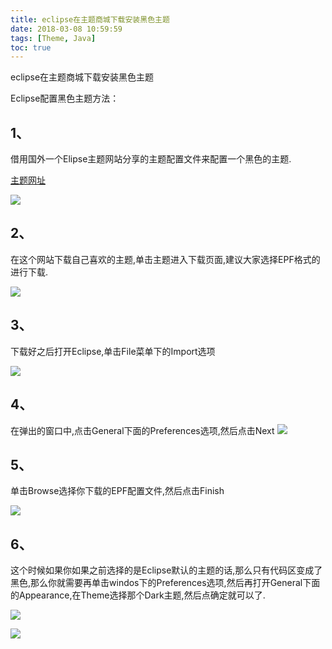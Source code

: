 ```yaml
---
title: eclipse在主题商城下载安装黑色主题
date: 2018-03-08 10:59:59
tags: [Theme, Java]
toc: true
---
```


eclipse在主题商城下载安装黑色主题
<!--more-->

Eclipse配置黑色主题方法：
## 1、
借用国外一个Elipse主题网站分享的主题配置文件来配置一个黑色的主题.

[主题网址](http://www.eclipsecolorthemes.org/?q=)

![](https://img-blog.nos-eastchina1.126.net/EC_theme1.png)

## 2、
在这个网站下载自己喜欢的主题,单击主题进入下载页面,建议大家选择EPF格式的进行下载.

![](https://img-blog.nos-eastchina1.126.net/EC_theme2.png)


## 3、
下载好之后打开Eclipse,单击File菜单下的Import选项

![](https://img-blog.nos-eastchina1.126.net/EC_theme3.png)

## 4、
在弹出的窗口中,点击General下面的Preferences选项,然后点击Next
![](https://img-blog.nos-eastchina1.126.net/EC_theme4.png)

## 5、
单击Browse选择你下载的EPF配置文件,然后点击Finish

![](https://img-blog.nos-eastchina1.126.net/EC_theme5.png)



## 6、
这个时候如果你如果之前选择的是Eclipse默认的主题的话,那么只有代码区变成了黑色,那么你就需要再单击windos下的Preferences选项,然后再打开General下面的Appearance,在Theme选择那个Dark主题,然后点确定就可以了.

![](https://img-blog.nos-eastchina1.126.net/EC_theme6.png)

![](https://img-blog.nos-eastchina1.126.net/EC_theme7.png)